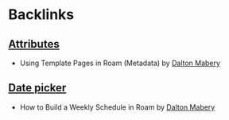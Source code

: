 
# Backlinks
## [Attributes](<Attributes.md>)
- Using Template Pages in Roam (Metadata) by [Dalton Mabery](<Dalton Mabery.md>)

## [Date picker](<Date picker.md>)
- How to Build a Weekly Schedule in Roam by [Dalton Mabery](<Dalton Mabery.md>)

